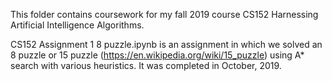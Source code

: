 This folder contains coursework for my fall 2019 course CS152 Harnessing Artificial Intelligence Algorithms.

CS152 Assignment 1 8 puzzle.ipynb is an assignment in which we solved an 8 puzzle or 15 puzzle (https://en.wikipedia.org/wiki/15_puzzle) using A* search with various heuristics. It was completed in October, 2019.  
